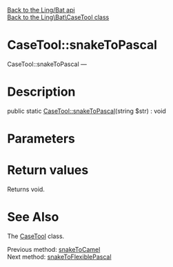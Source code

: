 [Back to the Ling/Bat api](https://github.com/lingtalfi/Bat/blob/master/doc/api/Ling/Bat.md)<br>
[Back to the Ling\Bat\CaseTool class](https://github.com/lingtalfi/Bat/blob/master/doc/api/Ling/Bat/CaseTool.md)


CaseTool::snakeToPascal
================



CaseTool::snakeToPascal — 




Description
================


public static [CaseTool::snakeToPascal](https://github.com/lingtalfi/Bat/blob/master/doc/api/Ling/Bat/CaseTool/snakeToPascal.md)(string $str) : void









Parameters
================



Return values
================

Returns void.








See Also
================

The [CaseTool](https://github.com/lingtalfi/Bat/blob/master/doc/api/Ling/Bat/CaseTool.md) class.

Previous method: [snakeToCamel](https://github.com/lingtalfi/Bat/blob/master/doc/api/Ling/Bat/CaseTool/snakeToCamel.md)<br>Next method: [snakeToFlexiblePascal](https://github.com/lingtalfi/Bat/blob/master/doc/api/Ling/Bat/CaseTool/snakeToFlexiblePascal.md)<br>

